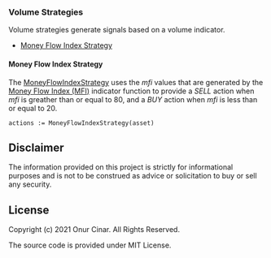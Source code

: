 ### Volume Strategies

Volume strategies generate signals based on a volume indicator.

- [Money Flow Index Strategy](#money-flow-index-strategy)

#### Money Flow Index Strategy

The [MoneyFlowIndexStrategy](https://pkg.go.dev/github.com/cinar/indicator#MoneyFlowIndexStrategy) uses the _mfi_ values that are generated by the [Money Flow Index (MFI)](volume_indicators.md#money-flow-index-mfi) indicator function to provide a _SELL_ action when _mfi_ is greather than or equal to 80, and a _BUY_ action when _mfi_ is less than or equal to 20.

```Golang
actions := MoneyFlowIndexStrategy(asset)
```

## Disclaimer

The information provided on this project is strictly for informational purposes and is not to be construed as advice or solicitation to buy or sell any security.

## License

Copyright (c) 2021 Onur Cinar. All Rights Reserved.

The source code is provided under MIT License.
